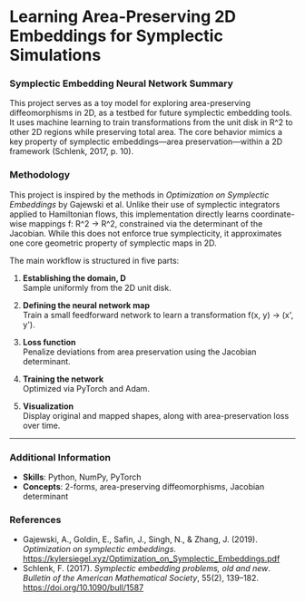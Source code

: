 # Learning Area-Preserving 2D Embeddings for Symplectic Simulations

### Symplectic Embedding Neural Network Summary

This project serves as a toy model for exploring area-preserving diffeomorphisms in 2D, as a testbed for future symplectic embedding tools. It uses machine learning to train transformations from the unit disk in R^2 to other 2D regions while preserving total area. The core behavior mimics a key property of symplectic embeddings—area preservation—within a 2D framework (Schlenk, 2017, p. 10).

### Methodology
This project is inspired by the methods in *Optimization on Symplectic Embeddings* by Gajewski et al. Unlike their use of symplectic integrators applied to Hamiltonian flows, this implementation directly learns coordinate-wise mappings f: R^2 → R^2, constrained via the determinant of the Jacobian. While this does not enforce true symplecticity, it approximates one core geometric property of symplectic maps in 2D.

The main workflow is structured in five parts:

1. **Establishing the domain, D**  
   Sample uniformly from the 2D unit disk.

2. **Defining the neural network map**  
   Train a small feedforward network to learn a transformation f(x, y) → (x', y').

3. **Loss function**  
   Penalize deviations from area preservation using the Jacobian determinant.

4. **Training the network**  
   Optimized via PyTorch and Adam.

5. **Visualization**  
   Display original and mapped shapes, along with area-preservation loss over time.

---

### Additional Information
- **Skills**: Python, NumPy, PyTorch  
- **Concepts**: 2-forms, area-preserving diffeomorphisms, Jacobian determinant

### References
- Gajewski, A., Goldin, E., Safin, J., Singh, N., & Zhang, J. (2019). *Optimization on symplectic embeddings*. https://kylersiegel.xyz/Optimization_on_Symplectic_Embeddings.pdf  
- Schlenk, F. (2017). *Symplectic embedding problems, old and new*. *Bulletin of the American Mathematical Society*, 55(2), 139–182. https://doi.org/10.1090/bull/1587
